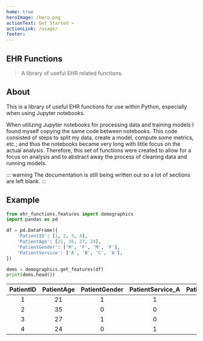 ```yaml
---
home: true
heroImage: /hero.png
actionText: Get Started →
actionLink: /usage/
footer: 
---
```


## EHR Functions

> A library of useful EHR related functions.

## About

This is a library of useful EHR functions for use within Python, especially when using Jupyter notebooks.

When utilizing Jupyter notebooks for processing data and training models I found myself copying the same code between notebooks.  This code consisted of steps to split my data, create a model, compute some metrics, etc.; and thus the notebooks became very long with little focus on the actual analysis.  Therefore, this set of functions were created to allow for a focus on analysis and to abstract away the process of cleaning data and running models.

::: warning
The documentation is still being written out so a lot of sections are left blank.
:::

## Example

```python
from ehr_functions.features import demographics
import pandas as pd 

df = pd.DataFrame({
    'PatientID': [1, 2, 3, 4],
    'PatientAge': [21, 35, 27, 24],
    'PatientGender': ['M', 'F', 'M', 'F'],
    'PatientService': ['A', 'B', 'C', 'A'],
})

dems = demographics.get_features(df)
print(dems.head())
```

| PatientID | PatientAge | PatientGender | PatientService_A | PatientService_B | PatientService_C |
|:---------:|:----------:|:-------------:|:----------------:|:----------------:|:----------------:|
|     1     |     21     |       1       |         1        |         0        |         0        |
|     2     |     35     |       0       |         0        |         1        |         0        |
|     3     |     27     |       1       |         0        |         0        |         1        |
|     4     |     24     |       0       |         1        |         0        |         0        |
